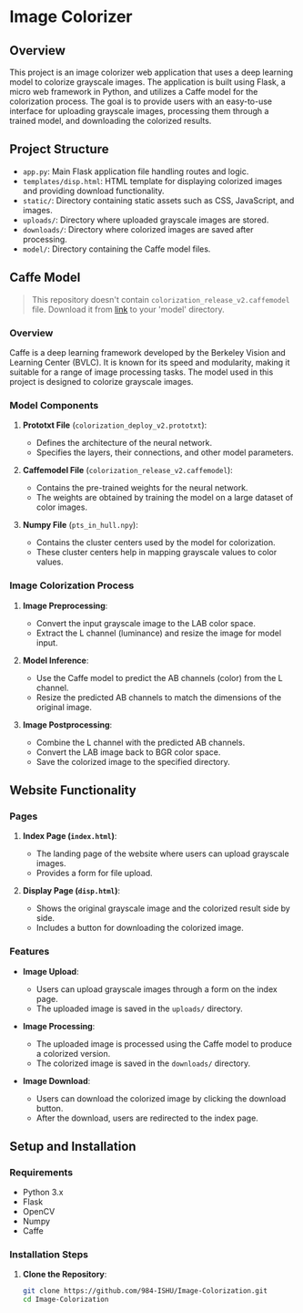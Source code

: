 # Image Colorizer

## Overview

This project is an image colorizer web application that uses a deep learning model to colorize grayscale images. The application is built using Flask, a micro web framework in Python, and utilizes a Caffe model for the colorization process. The goal is to provide users with an easy-to-use interface for uploading grayscale images, processing them through a trained model, and downloading the colorized results.

## Project Structure

- `app.py`: Main Flask application file handling routes and logic.
- `templates/disp.html`: HTML template for displaying colorized images and providing download functionality.
- `static/`: Directory containing static assets such as CSS, JavaScript, and images.
- `uploads/`: Directory where uploaded grayscale images are stored.
- `downloads/`: Directory where colorized images are saved after processing.
- `model/`: Directory containing the Caffe model files.

## Caffe Model

> This repository doesn't contain `colorization_release_v2.caffemodel` file. Download it from [link]() to your 'model' directory.

### Overview

Caffe is a deep learning framework developed by the Berkeley Vision and Learning Center (BVLC). It is known for its speed and modularity, making it suitable for a range of image processing tasks. The model used in this project is designed to colorize grayscale images.

### Model Components

1. **Prototxt File** (`colorization_deploy_v2.prototxt`):
   - Defines the architecture of the neural network.
   - Specifies the layers, their connections, and other model parameters.

2. **Caffemodel File** (`colorization_release_v2.caffemodel`):
   - Contains the pre-trained weights for the neural network.
   - The weights are obtained by training the model on a large dataset of color images.

4. **Numpy File** (`pts_in_hull.npy`):
   - Contains the cluster centers used by the model for colorization.
   - These cluster centers help in mapping grayscale values to color values.

### Image Colorization Process

1. **Image Preprocessing**:
   - Convert the input grayscale image to the LAB color space.
   - Extract the L channel (luminance) and resize the image for model input.

2. **Model Inference**:
   - Use the Caffe model to predict the AB channels (color) from the L channel.
   - Resize the predicted AB channels to match the dimensions of the original image.

3. **Image Postprocessing**:
   - Combine the L channel with the predicted AB channels.
   - Convert the LAB image back to BGR color space.
   - Save the colorized image to the specified directory.

## Website Functionality

### Pages

1. **Index Page (`index.html`)**:
   - The landing page of the website where users can upload grayscale images.
   - Provides a form for file upload.

2. **Display Page (`disp.html`)**:
   - Shows the original grayscale image and the colorized result side by side.
   - Includes a button for downloading the colorized image.

### Features

- **Image Upload**:
  - Users can upload grayscale images through a form on the index page.
  - The uploaded image is saved in the `uploads/` directory.

- **Image Processing**:
  - The uploaded image is processed using the Caffe model to produce a colorized version.
  - The colorized image is saved in the `downloads/` directory.

- **Image Download**:
  - Users can download the colorized image by clicking the download button.
  - After the download, users are redirected to the index page.

## Setup and Installation

### Requirements

- Python 3.x
- Flask
- OpenCV
- Numpy
- Caffe

### Installation Steps

1. **Clone the Repository**:
   ```bash
   git clone https://github.com/984-ISHU/Image-Colorization.git
   cd Image-Colorization
